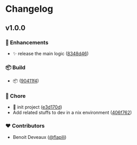 # Changelog


## v1.0.0


### 🚀 Enhancements

- ✨  release the main logic ([8348d46](https://github.com/flapili/vue-table/commit/8348d46))

### 📦 Build

- 📦️  ([90411f4](https://github.com/flapili/vue-table/commit/90411f4))

### 🏡 Chore

- 🎉  init project ([e3d170d](https://github.com/flapili/vue-table/commit/e3d170d))
- Add related stuffs to dev in a nix environment ([406f762](https://github.com/flapili/vue-table/commit/406f762))

### ❤️ Contributors

- Benoit Deveaux ([@flapili](http://github.com/flapili))

